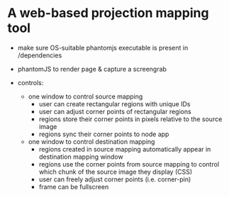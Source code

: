 # A web-based projection mapping tool

- make sure OS-suitable phantomjs executable is present in /dependencies

- phantomJS to render page & capture a screengrab

- controls:
	- one window to control source mapping
		- user can create rectangular regions with unique IDs
		- user can adjust corner points of rectangular regions
		- regions store their corner points in pixels relative to the source image
		- regions sync their corner points to node app
	- one window to control destination mapping
		- regions created in source mapping automatically appear in destination mapping window
		- regions use the corner points from source mapping to control which chunk of the source image they display (CSS)
		- user can freely adjust corner points (i.e. corner-pin)
		- frame can be fullscreen
